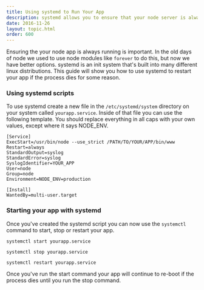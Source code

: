 ```yaml
---
title: Using systemd to Run Your App
description: systemd allows you to ensure that your node server is always running
date: 2016-11-26
layout: topic.html
order: 600
---
```


Ensuring the your node app is always running is important. In the old days of node we used to use node modules like `forever` to do this, but now we have better options. systemd is an init system that's built into many different linux distributions. This guide will show you how to use systemd to restart your app if the process dies for some reason.

### Using systemd scripts

To use systemd create a new file in the `/etc/systemd/system` directory on your system called `yourapp.service`. Inside of that file you can use the following template. You should replace everything in all caps with your own values, except where it says NODE_ENV. 

```
[Service]
ExecStart=/usr/bin/node --use_strict /PATH/TO/YOUR/APP/bin/www
Restart=always
StandardOutput=syslog
StandardError=syslog
SyslogIdentifier=YOUR_APP
User=node
Group=node
Environment=NODE_ENV=production

[Install]
WantedBy=multi-user.target
```

### Starting your app with systemd

Once you've created the systemd script you can now use the `systemctl` command to start, stop or restart your app.

`systemctl start yourapp.service`

`systemctl stop yourapp.service`

`systemctl restart yourapp.service`

Once you've run the start command your app will continue to re-boot if the process dies until you run the stop command.